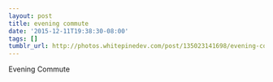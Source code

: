 ```yaml
---
layout: post
title: evening commute
date: '2015-12-11T19:38:30-08:00'
tags: []
tumblr_url: http://photos.whitepinedev.com/post/135023141698/evening-commute
---
```

Evening Commute

